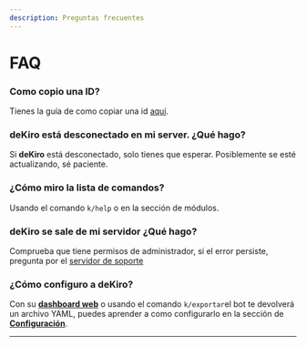 ```yaml
---
description: Preguntas frecuentes
---
```


# FAQ

### Como copio una ID?

Tienes la guía de como copiar una id [aquí](https://support.discord.com/hc/en-us/articles/206346498-Where-can-I-find-my-User-Server-Message-ID-).

### deKiro está desconectado en mi server. ¿Qué hago?

Si **deKiro** está desconectado, solo tienes que esperar. Posiblemente se esté actualizando, sé paciente.

### **¿Cómo miro la lista de comandos?**

Usando el comando `k/help` o en la sección de módulos.

### deKiro se sale de mi servidor ¿Qué hago?

Comprueba que tiene permisos de administrador, si el error persiste, pregunta por el [servidor de soporte](https://discord.gg/Rwy8J35)

### ¿Cómo configuro a deKiro?

Con su [**dashboard web**](https://dasboard.kirobot.cc) o usando el comando `k/exportar`el bot te devolverá un archivo YAML, puedes aprender a como configurarlo en la sección de [**Configuración**](../introduccion/configuracion.md).

****

